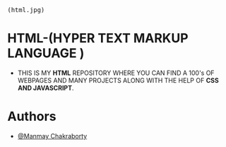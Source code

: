 <!-- ![Logo](html.jpg) -->
<kbd>(html.jpg)</kbd>

    
# HTML-(HYPER TEXT MARKUP LANGUAGE )
 -  THIS IS MY **HTML** REPOSITORY WHERE YOU CAN FIND A 100's OF WEBPAGES AND MANY PROJECTS ALONG WITH THE HELP OF **CSS AND JAVASCRIPT**.


# Authors

- [@Manmay Chakraborty](https://www.github.com/manmay2)

 
